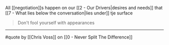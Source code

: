 All [[negotiation]]s happen on our [[2 - Our Drivers|desires and needs]] that [[7 - What lies below the conversation|lies under]] tje surface

> Don't fool yourself with appearances

---

#quote by [[Chris Voss]] on [[0 - Never Split The Difference]]